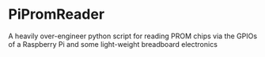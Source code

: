 # PiPromReader
A heavily over-engineer python script for reading PROM chips via the GPIOs of a Raspberry Pi and some light-weight breadboard electronics

